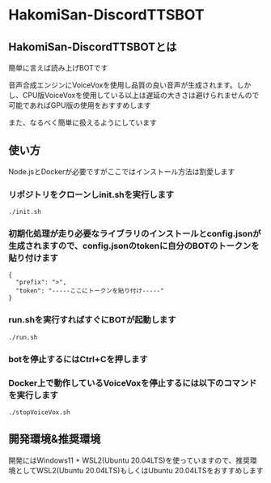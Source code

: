 # HakomiSan-DiscordTTSBOT
## HakomiSan-DiscordTTSBOTとは 
簡単に言えば読み上げBOTです

音声合成エンジンにVoiceVoxを使用し品質の良い音声が生成されます。しかし、CPU版VoiceVoxを使用している以上は遅延の大きさは避けられませんので可能であればGPU版の使用をおすすめします

また、なるべく簡単に扱えるようにしています
## 使い方
Node.jsとDockerが必要ですがここではインストール方法は割愛します

### リポジトリをクローンしinit.shを実行します
```
./init.sh
```
### 初期化処理が走り必要なライブラリのインストールとconfig.jsonが生成されますので、config.jsonのtokenに自分のBOTのトークンを貼り付けます
```
{
  "prefix": ">",
  "token": "-----ここにトークンを貼り付け-----"
}
```
### run.shを実行すればすぐにBOTが起動します
```
./run.sh
```
### botを停止するにはCtrl+Cを押します
### Docker上で動作しているVoiceVoxを停止するには以下のコマンドを実行します
```
./stopVoiceVox.sh
```
## 開発環境&推奨環境
開発にはWindows11 + WSL2(Ubuntu 20.04LTS)を使っていますので、推奨環境としてWSL2(Ubuntu 20.04LTS)もしくはUbuntu 20.04LTSをおすすめします
